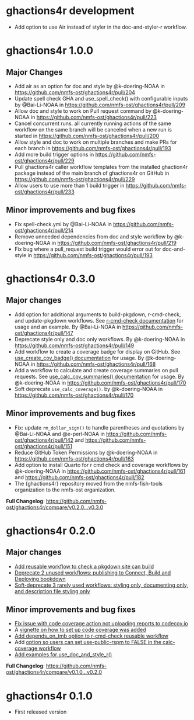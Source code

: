 # ghactions4r development
* Add option to use Air instead of styler in the doc-and-styler-r workflow.

# ghactions4r 1.0.0

## Major Changes
* Add air as an option for doc and style by @k-doering-NOAA in https://github.com/nmfs-ost/ghactions4r/pull/204
* Update spell check GHA and use_spell_check() with configurable inputs by @Bai-Li-NOAA in https://github.com/nmfs-ost/ghactions4r/pull/209
* Allow doc and style to work on Pull request command by @k-doering-NOAA in https://github.com/nmfs-ost/ghactions4r/pull/223
* Cancel concurrent runs. all currently running actions of the same workflow on the same branch will be canceled when a new run is started in https://github.com/nmfs-ost/ghactions4r/pull/200
* Allow style and doc to work on multiple branches and make PRs for each branch in https://github.com/nmfs-ost/ghactions4r/pull/193
* Add more build trigger options in https://github.com/nmfs-ost/ghactions4r/pull/229
* Pull ghactions4r caller workflow templates from the installed ghaction4r package instead of the main branch of ghactions4r on GitHub in https://github.com/nmfs-ost/ghactions4r/pull/229
* Allow users to use more than 1 build trigger in https://github.com/nmfs-ost/ghactions4r/pull/233

## Minor improvements and bug fixes
* Fix spell-check.yml by @Bai-Li-NOAA in https://github.com/nmfs-ost/ghactions4r/pull/214
* Remove unneeded dependencies from doc and style workflow by @k-doering-NOAA in https://github.com/nmfs-ost/ghactions4r/pull/219
* Fix bug where a pull_request build trigger would error out for doc-and-style in https://github.com/nmfs-ost/ghactions4r/pull/193

# ghactions4r 0.3.0

## Major changes
* Add option for additional arguments to build-pkgdown, r-cmd-check, and update-pkgdown workflows. See [r-cmd-check documentation](https://nmfs-ost.github.io/ghactions4r/reference/use_r_cmd_check.html) for usage and an example. By @Bai-Li-NOAA in https://github.com/nmfs-ost/ghactions4r/pull/147
* Deprecate style only and doc only workflows. By @k-doering-NOAA in https://github.com/nmfs-ost/ghactions4r/pull/149
* Add workflow to create a coverage badge for display on GitHub. See [use_create_cov_badge() documentation](https://nmfs-ost.github.io/ghactions4r/reference/use_create_cov_badge.html) for usage. By @k-doering-NOAA in https://github.com/nmfs-ost/ghactions4r/pull/168
* Add a workflow to calculate and create coverage summaries on pull requests. See [use_calc_cov_summaries() documentation](https://nmfs-ost.github.io/ghactions4r/reference/use_calc_cov_summaries.html) for usage. By @k-doering-NOAA in https://github.com/nmfs-ost/ghactions4r/pull/170
* Soft deprecate `use_calc_coverage()`. by @k-doering-NOAA in https://github.com/nmfs-ost/ghactions4r/pull/170

## Minor improvements and bug fixes
* Fix: update `rm_dollar_sign()` to handle parentheses and quotations by @Bai-Li-NOAA and @e-perl-NOAA in https://github.com/nmfs-ost/ghactions4r/pull/142 and https://github.com/nmfs-ost/ghactions4r/pull/151
* Reduce GitHub Token Permissions by @k-doering-NOAA in https://github.com/nmfs-ost/ghactions4r/pull/163
* Add option to install Quarto for r cmd check and coverage workflows by @k-doering-NOAA in https://github.com/nmfs-ost/ghactions4r/pull/161 and https://github.com/nmfs-ost/ghactions4r/pull/182
* The {ghactions4r} repository moved from the nmfs-fish-tools organization to the nmfs-ost organization.

**Full Changelog**: https://github.com/nmfs-ost/ghactions4r/compare/v0.2.0...v0.3.0

# ghactions4r 0.2.0

## Major changes

- [Add reusable workflow to check a pkgdown site can build](https://github.com/nmfs-ost/ghactions4r/pull/121)
- [Deprecate 2 unused workflows: publishing to Connect, Build and Deploying bookdown](https://github.com/nmfs-ost/ghactions4r/pull/139)
- [Soft-deprecate 3 rarely used workflows: styling only, documenting only, and description file styling only](https://github.com/nmfs-ost/ghactions4r/pull/131)

## Minor improvements and bug fixes

- [Fix issue with code coverage action not uploading reports to codecov.io](https://github.com/nmfs-ost/ghactions4r/pull/124)
- A [vignette on how to set up code coverage was added](https://nmfs-fish-tools.github.io/ghactions4r/articles/set_up.html)
- [Add depends_on_tmb option to r-cmd-check reusable workflow](https://github.com/nmfs-ost/ghactions4r/pull/107)
- Add [option so users can set use-public-rspm to FALSE in the calc-coverage workflow](https://github.com/nmfs-ost/ghactions4r/pull/113)
- [Add examples for use_doc_and_style_r()](https://github.com/nmfs-ost/ghactions4r/pull/138)

**Full Changelog**: https://github.com/nmfs-ost/ghactions4r/compare/v0.1.0...v0.2.0

# ghactions4r 0.1.0

- First released version
